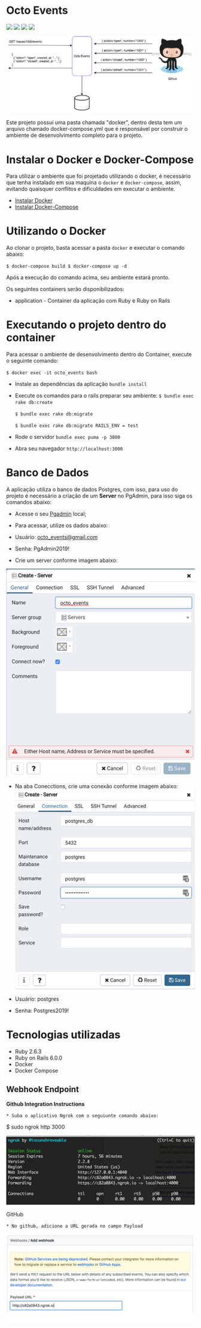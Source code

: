 # Octo Events

<img src="https://img.shields.io/static/v1?label=COVERAGE&message=100&color=green&style=for-the-badge"/> <img src="https://img.shields.io/static/v1?label=Licese&message=MIT&color=blue&style=for-the-badge"/> <img src="https://img.shields.io/static/v1?label=Ruby&message=2.6.6&color=red&style=for-the-badge&logo=RUBY"/> <img src="https://img.shields.io/static/v1?label=Ruby%20on%20Rails&message=6.0.0&color=red&style=for-the-badge&logo=Ruby"/>

![alt text](imgs/octo_events.png)

Este projeto possui uma pasta chamada "docker", dentro desta tem um arquivo chamado docker-compose.yml que é responsável por construir o ambiente de desenvolvimento completo para o projeto.

# Instalar o Docker e Docker-Compose

Para utilizar o ambiente que foi projetado utilizando o docker, é necessário que tenha instalado em sua maquina o `docker` e `docker-compose`, assim, evitando quaisquer conflitos e dificuldades em executar o ambiente.

- [Instalar Docker](https://docs.docker.com/install/linux/docker-ce/ubuntu/#install-docker-ce)
- [Instalar Docker-Compose](https://docs.docker.com/compose/install/#install-compose)

# Utilizando o Docker

Ao clonar o projeto, basta acessar a pasta `docker` e executar o comando abaixo:

``
    $ docker-compose build
    $ docker-compose up -d
``

Após a execução do comando acima, seu ambiente estará pronto.

Os seguintes containers serão disponibilizados:

- application - Container da aplicação com Ruby e Ruby on Rails

# Executando o projeto dentro do container

Para acessar o ambiente de desenvolvimento dentro do Container, execute o seguinte comando:

``
    $ docker exec -it octo_events bash
``

* Instale as dependências da aplicação `` bundle install ``
* Execute os comandos para o rails preparar seu ambiente:
   `` $ bundle exec rake db:create ``
   
   `` $ bundle exec rake db:migrate ``
   
   `` $ bundle exec rake db:migrate RAILS_ENV = test ``
* Rode o servidor `` bundle exec puma -p 3000 ``
* Abra seu navegador `` http://localhost:3000 ``

# Banco de Dados

A aplicação utiliza o banco de dados Postgres, com isso, para uso do projeto é necessário 
a criação de um **Server** no PgAdmin, para isso siga os comandos abaixo:

* Acesse o seu [Pgadmin](http://0.0.0.0:16543) local;
* Para acessar, utilize os dados abaixo:
* Usuário: octo_events@gmail.com
* Senha: PgAdmin2019!

* Crie um server conforme imagem abaixo:

![alt text](imgs/Create_Server.png)

* Na aba Conecctions, crie uma conexão conforme imagem abaixo:
![alt text](imgs/Create_connection.png)

* Usuário: postgres
* Senha: Postgres2019!

# Tecnologias utilizadas

- Ruby 2.6.3
- Ruby on Rails 6.0.0
- Docker
- Docker Compose

## Webhook Endpoint

**Github Integration Instructions**

    * Suba o aplicativo Ngrok com o seguiunte comando abaixo:

   $ sudo ngrok http 3000 

![alt text](imgs/ngrok.png)

   GitHub
   
    * No github, adicione a URL gerada no campo Payload

![alt text](imgs/add_webhook.png)
